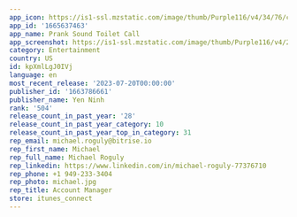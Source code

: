 ```yaml
---
app_icon: https://is1-ssl.mzstatic.com/image/thumb/Purple116/v4/34/76/c1/3476c152-3e86-f942-995c-cb18cfdd89f6/AppIcon-0-1x_U007epad-0-85-220.png/1024x1024bb.png
app_id: '1665637463'
app_name: Prank Sound Toilet Call
app_screenshot: https://is1-ssl.mzstatic.com/image/thumb/Purple116/v4/21/3c/fc/213cfc36-6d76-27c4-4cb7-9e410d8b4ace/4dc49c0d-303c-4b0d-b4a1-103fcc0b8448_1.jpg/1242x2688bb.png
category: Entertainment
country: US
id: kpXmlLgJ0IVj
language: en
most_recent_release: '2023-07-20T00:00:00'
publisher_id: '1663786661'
publisher_name: Yen Ninh
rank: '504'
release_count_in_past_year: '28'
release_count_in_past_year_category: 10
release_count_in_past_year_top_in_category: 31
rep_email: michael.roguly@bitrise.io
rep_first_name: Michael
rep_full_name: Michael Roguly
rep_linkedin: https://www.linkedin.com/in/michael-roguly-77376710
rep_phone: +1 949-233-3404
rep_photo: michael.jpg
rep_title: Account Manager
store: itunes_connect
---
```


